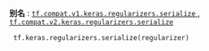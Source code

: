 **别名** : [ `tf.compat.v1.keras.regularizers.serialize` ](/api_docs/python/tf/keras/regularizers/serialize), [ `tf.compat.v2.keras.regularizers.serialize` ](/api_docs/python/tf/keras/regularizers/serialize)

```
 tf.keras.regularizers.serialize(regularizer)
 
```

